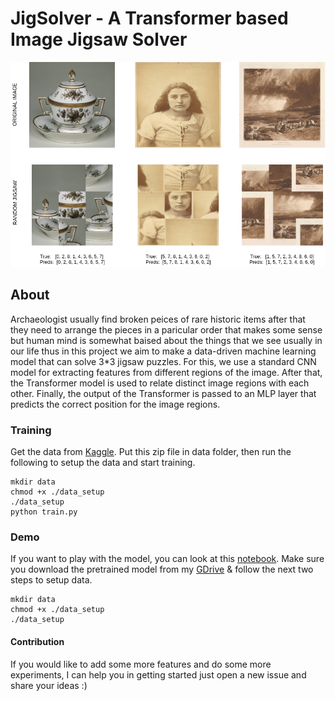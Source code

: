 # JigSolver - A Transformer based Image Jigsaw Solver
![sample](jigsaw_sample.png "Sample of Model Predictions")


## About
Archaeologist usually find broken peices of rare historic items after that they need to arrange the pieces in a paricular order that makes some sense but human mind is somewhat baised about the things that we see usually in our life thus in this project we aim to make a data-driven machine learning model that can solve 3\*3 jigsaw puzzles. For this, we use a standard CNN model for extracting features from different regions of the image. After that, the Transformer model is used to relate distinct image regions with each other. Finally, the output of the Transformer is passed to an MLP layer that predicts the correct position for the image regions. 

### Training 
Get the data from [Kaggle](https://www.kaggle.com/c/imet-2020-fgvc7). Put this zip file in data folder, then run the following to setup the data and start training. 
```
mkdir data 
chmod +x ./data_setup
./data_setup
python train.py
```

### Demo
If you want to play with the model, you can look at this [notebook](https://github.com/i-m-vivek/JigSolver/blob/master/Pretrained%20Model%20Demo.ipynb). Make sure you download the pretrained model from my [GDrive](https://drive.google.com/file/d/1WUTiIvY0B3CH9GBXIociUa53DdIUiyo9/view?usp=sharing) & follow the next two steps to setup data.
```
mkdir data 
chmod +x ./data_setup
./data_setup
```
#### Contribution 
If you would like to add some more features and do some more experiments, I can help you in getting started just open a new issue and share your ideas :)
